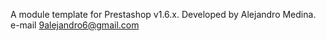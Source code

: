 A module template for Prestashop v1.6.x. Developed by Alejandro Medina. e-mail 9alejandro6@gmail.com
